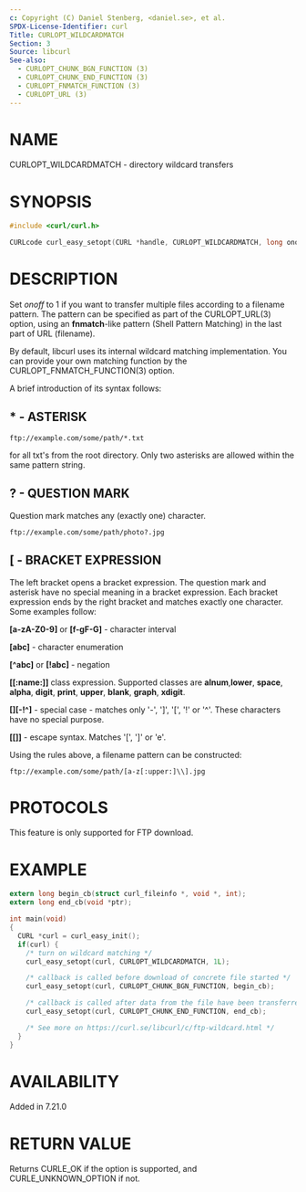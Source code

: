 ```yaml
---
c: Copyright (C) Daniel Stenberg, <daniel.se>, et al.
SPDX-License-Identifier: curl
Title: CURLOPT_WILDCARDMATCH
Section: 3
Source: libcurl
See-also:
  - CURLOPT_CHUNK_BGN_FUNCTION (3)
  - CURLOPT_CHUNK_END_FUNCTION (3)
  - CURLOPT_FNMATCH_FUNCTION (3)
  - CURLOPT_URL (3)
---
```


# NAME

CURLOPT_WILDCARDMATCH - directory wildcard transfers

# SYNOPSIS

~~~c
#include <curl/curl.h>

CURLcode curl_easy_setopt(CURL *handle, CURLOPT_WILDCARDMATCH, long onoff);
~~~

# DESCRIPTION

Set *onoff* to 1 if you want to transfer multiple files according to a
filename pattern. The pattern can be specified as part of the CURLOPT_URL(3)
option, using an **fnmatch**-like pattern (Shell Pattern Matching) in the last
part of URL (filename).

By default, libcurl uses its internal wildcard matching implementation. You
can provide your own matching function by the
CURLOPT_FNMATCH_FUNCTION(3) option.

A brief introduction of its syntax follows:

## * - ASTERISK

    ftp://example.com/some/path/*.txt

for all txt's from the root directory. Only two asterisks are allowed within
the same pattern string.

## ? - QUESTION MARK

Question mark matches any (exactly one) character.

    ftp://example.com/some/path/photo?.jpg

## [ - BRACKET EXPRESSION

The left bracket opens a bracket expression. The question mark and asterisk have
no special meaning in a bracket expression. Each bracket expression ends by the
right bracket and matches exactly one character. Some examples follow:

**[a-zA-Z0-9]** or **[f-gF-G]** - character interval

**[abc]** - character enumeration

**[^abc]** or **[!abc]** - negation

**[[:name:]]** class expression. Supported classes are **alnum**,**lower**,
**space**, **alpha**, **digit**, **print**, **upper**, **blank**, **graph**,
**xdigit**.

**[][-!^]** - special case - matches only '-', ']', '[', '!' or '^'. These
characters have no special purpose.

**[[]]** - escape syntax. Matches '[', ']' or 'e'.

Using the rules above, a filename pattern can be constructed:

    ftp://example.com/some/path/[a-z[:upper:]\\].jpg

# PROTOCOLS

This feature is only supported for FTP download.

# EXAMPLE

~~~c
extern long begin_cb(struct curl_fileinfo *, void *, int);
extern long end_cb(void *ptr);

int main(void)
{
  CURL *curl = curl_easy_init();
  if(curl) {
    /* turn on wildcard matching */
    curl_easy_setopt(curl, CURLOPT_WILDCARDMATCH, 1L);

    /* callback is called before download of concrete file started */
    curl_easy_setopt(curl, CURLOPT_CHUNK_BGN_FUNCTION, begin_cb);

    /* callback is called after data from the file have been transferred */
    curl_easy_setopt(curl, CURLOPT_CHUNK_END_FUNCTION, end_cb);

    /* See more on https://curl.se/libcurl/c/ftp-wildcard.html */
  }
}
~~~

# AVAILABILITY

Added in 7.21.0

# RETURN VALUE

Returns CURLE_OK if the option is supported, and CURLE_UNKNOWN_OPTION if not.
